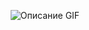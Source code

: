 <div align="center">
    <p>
        <img src="https://i.pinimg.com/originals/48/72/59/487259006ebb768d17f7ec4497969876.gif" alt="Описание GIF"/>
    </p>
</div>
